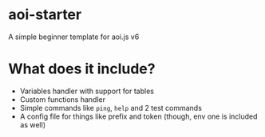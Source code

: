 # aoi-starter
A simple beginner template for aoi.js v6

# What does it include?
* Variables handler with support for tables
* Custom functions handler
* Simple commands like `ping`, `help` and 2 test commands
* A config file for things like prefix and token (though, env one is included as well) 
